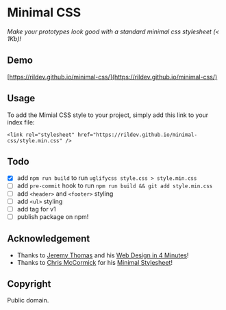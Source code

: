 # Minimal CSS

*Make your prototypes look good with a standard minimal css stylesheet (< 1Kb)!*

## Demo

[https://rildev.github.io/minimal-css/](https://rildev.github.io/minimal-css/)

## Usage

To add the Mimial CSS style to your project, simply add this link to your index file:

```
<link rel="stylesheet" href="https://rildev.github.io/minimal-css/style.min.css" />
```

## Todo

- [x] add `npm run build` to run `uglifycss style.css > style.min.css`
- [ ] add `pre-commit` hook to run `npm run build && git add style.min.css`
- [ ] add `<header>` and `<footer>` styling
- [ ] add `<ul>` styling
- [ ] add tag for v1
- [ ] publish package on npm!

## Acknowledgement

- Thanks to [Jeremy Thomas](https://jgthms.com/) and his [Web Design in 4 Minutes](https://jgthms.com/web-design-in-4-minutes/)!
- Thanks to [Chris McCormick](https://github.com/chr15m) for his [Minimal Stylesheet](https://github.com/chr15m/minimal-stylesheet)!


## Copyright

Public domain.
